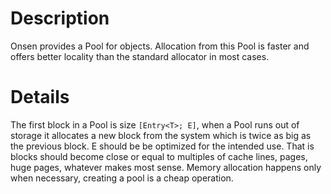 # Description

Onsen provides a Pool for objects.  Allocation from this Pool is faster and offers better
locality than the standard allocator in most cases.


# Details

The first block in a Pool is size `[Entry<T>; E]`, when a Pool runs out of storage it
allocates a new block from the system which is twice as big as the previous block.  E should
be be optimized for the intended use. That is blocks should become close or equal to multiples
of cache lines, pages, huge pages, whatever makes most sense. Memory allocation happens only
when necessary, creating a pool is a cheap operation.


